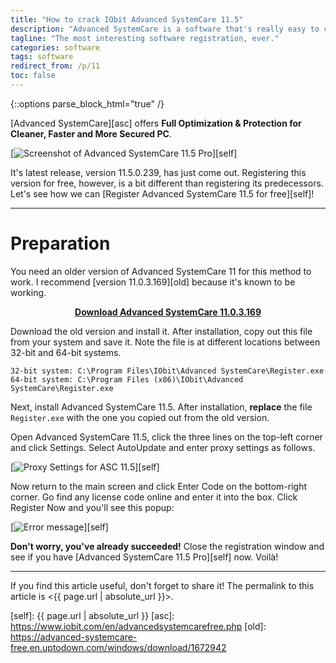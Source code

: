 ```yaml
---
title: "How to crack IObit Advanced SystemCare 11.5"
description: "Advanced SystemCare is a software that's really easy to crack.\nGet Pro for free."
tagline: "The most interesting software registration, ever."
categories: software
tags: software
redirect_from: /p/11
toc: false
---
```


{::options parse_block_html="true" /}

[Advanced SystemCare][asc] offers **Full Optimization & Protection for Cleaner, Faster and More Secured PC**.

[![Screenshot of Advanced SystemCare 11.5 Pro](/image/asc-11.5-pro.png)][self]

It's latest release, version 11.5.0.239, has just come out. Registering this version for free, however, is a bit different than registering its predecessors. Let's see how we can [Register Advanced SystemCare 11.5 for free][self]!

---

# Preparation

You need an older version of Advanced SystemCare 11 for this method to work. I recommend [version 11.0.3.169][old] because it's known to be working.

<p style="text-align: center;">
<b><a href="https://advanced-systemcare-free.en.uptodown.com/windows/download/1672942">Download Advanced SystemCare 11.0.3.169</a></b>
</p>

Download the old version and install it. After installation, copy out this file from your system and save it. Note the file is at different locations between 32-bit and 64-bit systems.

```
32-bit system: C:\Program Files\IObit\Advanced SystemCare\Register.exe
64-bit system: C:\Program Files (x86)\IObit\Advanced SystemCare\Register.exe
```

Next, install Advanced SystemCare 11.5. After installation, **replace** the file `Register.exe` with the one you copied out from the old version.

Open Advanced SystemCare 11.5, click the three lines on the top-left corner and click Settings. Select AutoUpdate and enter proxy settings as follows.

[![Proxy Settings for ASC 11.5](/image/asc-11-proxy-settings.png)][self]

Now return to the main screen and click Enter Code on the bottom-right corner. Go find any license code online and enter it into the box. Click Register Now and you'll see this popup:

[![Error message](/image/asc-11-reg-error.png)][self]

**Don't worry, you've already succeeded!** Close the registration window and see if you have [Advanced SystemCare 11.5 Pro][self] now. Voilà!

---

If you find this article useful, don't forget to share it! The permalink to this article is <{{ page.url | absolute_url }}>.


  [self]: {{ page.url | absolute_url }}
  [asc]: https://www.iobit.com/en/advancedsystemcarefree.php
  [old]: https://advanced-systemcare-free.en.uptodown.com/windows/download/1672942
